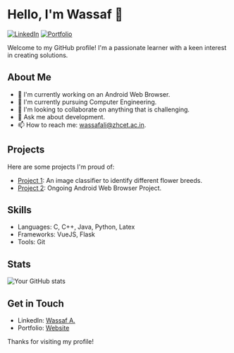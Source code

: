 # Hello, I'm Wassaf 👋

[![LinkedIn](https://img.shields.io/badge/LinkedIn-Wassaf-blue)](https://www.linkedin.com/in/wassaf-ali)
[![Portfolio](https://img.shields.io/badge/Portfolio-Website-orange)](https://yourwebsite.com)

Welcome to my GitHub profile! I'm a passionate learner with a keen interest in creating solutions.

## About Me

- 🔭 I'm currently working on an Android Web Browser.
- 🌱 I'm currently pursuing Computer Engineering.
- 👯 I'm looking to collaborate on anything that is challenging.
- 💬 Ask me about development.
- 📫 How to reach me: wassafali@zhcet.ac.in.

## Projects

Here are some projects I'm proud of:

- [Project 1](https://github.com/Wassaf001/Image_Classifier_to_identify_different_flower_breeds): An image classifier to identify different flower breeds.
- [Project 2](https://github.com/Wassaf001/CogniBrowse): Ongoing Android Web Browser Project.


## Skills

- Languages: C, C++, Java, Python, Latex
- Frameworks: VueJS, Flask
- Tools: Git

## Stats

![Your GitHub stats](https://github-readme-stats.vercel.app/api?username=Wassaf001&show_icons=true)

## Get in Touch

- LinkedIn: [Wassaf A.](https://www.linkedin.com/in/wassaf-ali)
- Portfolio: [Website](https://yourwebsite.com)



Thanks for visiting my profile!
